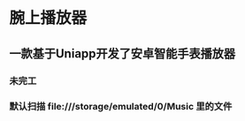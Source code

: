 <h1>腕上播放器</h1>
<h2>一款基于Uniapp开发了安卓智能手表播放器</h2>
<h3>未完工</h3>
<h3>默认扫描 file:///storage/emulated/0/Music 里的文件</h3>
